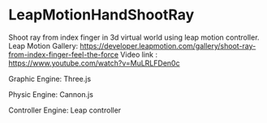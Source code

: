 # LeapMotionHandShootRay
Shoot ray from index finger in 3d virtual world using leap motion controller.
Leap Motion Gallery: https://developer.leapmotion.com/gallery/shoot-ray-from-index-finger-feel-the-force
Video link : https://www.youtube.com/watch?v=MuLRLFDen0c

Graphic Engine:
Three.js

Physic Engine:
Cannon.js

Controller Engine:
Leap controller


